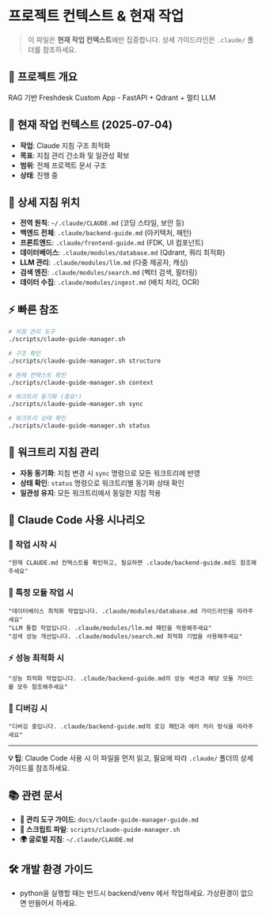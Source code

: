 # 프로젝트 컨텍스트 & 현재 작업

> 이 파일은 **현재 작업 컨텍스트**에만 집중합니다.
> 상세 가이드라인은 `.claude/` 폴더를 참조하세요.

## 🎯 프로젝트 개요
RAG 기반 Freshdesk Custom App - FastAPI + Qdrant + 멀티 LLM

## 🔄 현재 작업 컨텍스트 (2025-07-04)
- **작업**: Claude 지침 구조 최적화
- **목표**: 지침 관리 간소화 및 일관성 확보
- **범위**: 전체 프로젝트 문서 구조
- **상태**: 진행 중

## 📂 상세 지침 위치
- **전역 원칙**: `~/.claude/CLAUDE.md` (코딩 스타일, 보안 등)
- **백엔드 전체**: `.claude/backend-guide.md` (아키텍처, 패턴)
- **프론트엔드**: `.claude/frontend-guide.md` (FDK, UI 컴포넌트)
- **데이터베이스**: `.claude/modules/database.md` (Qdrant, 쿼리 최적화)
- **LLM 관리**: `.claude/modules/llm.md` (다중 제공자, 캐싱)
- **검색 엔진**: `.claude/modules/search.md` (벡터 검색, 필터링)
- **데이터 수집**: `.claude/modules/ingest.md` (배치 처리, OCR)

## ⚡ 빠른 참조
```bash
# 지침 관리 도구
./scripts/claude-guide-manager.sh

# 구조 확인
./scripts/claude-guide-manager.sh structure

# 현재 컨텍스트 확인
./scripts/claude-guide-manager.sh context

# 워크트리 동기화 (중요!)
./scripts/claude-guide-manager.sh sync

# 워크트리 상태 확인
./scripts/claude-guide-manager.sh status
```

## 🌳 워크트리 지침 관리
- **자동 동기화**: 지침 변경 시 `sync` 명령으로 모든 워크트리에 반영
- **상태 확인**: `status` 명령으로 워크트리별 동기화 상태 확인
- **일관성 유지**: 모든 워크트리에서 동일한 지침 적용

## 🎯 Claude Code 사용 시나리오

### 📝 작업 시작 시
```
"현재 CLAUDE.md 컨텍스트를 확인하고, 필요하면 .claude/backend-guide.md도 참조해주세요"
```

### 🔧 특정 모듈 작업 시
```
"데이터베이스 최적화 작업입니다. .claude/modules/database.md 가이드라인을 따라주세요"
"LLM 통합 작업입니다. .claude/modules/llm.md 패턴을 적용해주세요"
"검색 성능 개선입니다. .claude/modules/search.md 최적화 기법을 사용해주세요"
```

### ⚡ 성능 최적화 시
```
"성능 최적화 작업입니다. .claude/backend-guide.md의 성능 섹션과 해당 모듈 가이드를 모두 참조해주세요"
```

### 🐛 디버깅 시
```
"디버깅 중입니다. .claude/backend-guide.md의 로깅 패턴과 에러 처리 방식을 따라주세요"
```

---
**💡 팁**: Claude Code 사용 시 이 파일을 먼저 읽고, 필요에 따라 `.claude/` 폴더의 상세 가이드를 참조하세요.

## 📚 관련 문서
- **📖 관리 도구 가이드**: `docs/claude-guide-manager-guide.md`
- **🔧 스크립트 파일**: `scripts/claude-guide-manager.sh`
- **🌍 글로벌 지침**: `~/.claude/CLAUDE.md`

## 🛠 개발 환경 가이드
- python을 실행할 때는 반드시 backend/venv 에서 작업하세요. 가상환경이 없으면 만들어서 하세요.